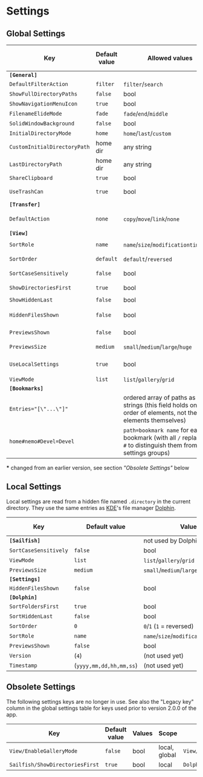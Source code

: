 <!--
SPDX-FileCopyrightText: 2020-2023 Mirian Margiani

SPDX-License-Identifier: GFDL-1.3-or-later
-->

# Settings

## Global Settings

| Key                                | Default value | Allowed values                                | Legacy key (in `[General]`)  | Introduced in
|------------------------------------|---------------|-----------------------------------------------|------------------------------|--------------
| **`[General]`**                    |               |                                               |                              |
| `DefaultFilterAction`              | `filter`      | `filter`/`search`                             |                              |
| `ShowFullDirectoryPaths`           | `false`       | bool                                          |                              |
| `ShowNavigationMenuIcon`           | `true`        | bool                                          |                              |
| `FilenameElideMode`                | `fade`        | `fade`/`end`/`middle`                         |                              |
| `SolidWindowBackground`            | `false`       | bool                                          |                              |
| `InitialDirectoryMode`             | `home`        | `home`/`last`/`custom`                        |                              |
| `CustomInitialDirectoryPath`       | home dir      | any string                                    |                              |
| `LastDirectoryPath`                | home dir      | any string                                    |                              |
| `ShareClipboard`                   | `true`        | bool                                          |                              | 3.1.0
| `UseTrashCan`                      | `true`        | bool                                          |                              | planned for >3.2.0
| **`[Transfer]`**                   |               |                                               |                              |
| `DefaultAction`                    | `none`        | `copy`/`move`/`link`/`none`                   | `default-transfer-action`    |
| **`[View]`**                       |               |                                               |                              |
| `SortRole`                         | `name`        | `name`/`size`/`modificationtime`/`type`       | `listing-sort-by`            |
| `SortOrder`                        | `default`     | `default`/`reversed`                          | `listing-order`              |
| `SortCaseSensitively`              | `false`       | bool                                          | `sort-case-sensitive`        |
| `ShowDirectoriesFirst`             | `true`        | bool                                          | `show-dirs-first`            |
| `ShowHiddenLast`                   | `false`       | bool                                          |                              |
| `HiddenFilesShown`                 | `false`       | bool                                          | `show-hidden-files`          |
| `PreviewsShown`                    | `false`       | bool                                          | `show-thumbnails`            |
| `PreviewsSize`                     | `medium`      | `small`/`medium`/`large`/`huge`               | `thumbnails-size`            |
| `UseLocalSettings`                 | `true`        | bool                                          | `use-local-view-settings`    |
| `ViewMode`                         | `list`        | `list`/`gallery`/`grid`                       |                              | 2.5.0*
| **`[Bookmarks]`**                  |               |                                               |                              |
| `Entries="[\"...\"]"`              |               | ordered array of paths as JSON strings (this field holds only the order of elements, not the elements themselves) | `bookmark-entries` |
| `home#nemo#Devel=Devel`            |               | `path=bookmark name` for each bookmark (with all `/` replaced by `#` to distinguish them from settings groups) | |

**\*** changed from an earlier version, see section *"Obsolete Settings"* below

## Local Settings

Local settings are read from a hidden file named `.directory` in the current directory.
They use the same entries as [KDE](https://kde.org)'s file manager
[Dolphin](https://apps.kde.org/en/dolphin).

| Key                                | Default value | Values                                        | Introduced in
|------------------------------------|---------------|-----------------------------------------------|--------------
| **`[Sailfish]`**                   |               | not used by Dolphin                           |
| `SortCaseSensitively`              | `false`       | bool                                          |
| `ViewMode`                         | `list`        | `list`/`gallery`/`grid`                       |
| `PreviewsSize`                     | `medium`      | `small`/`medium`/`large`/`huge`               | 3.1.0
| **`[Settings]`**                   |               |                                               |
| `HiddenFilesShown`                 | `false`       | bool                                          |
| **`[Dolphin]`**                    |               |                                               |
| `SortFoldersFirst`                 | `true`        | bool                                          |
| `SortHiddenLast`                   | `false`       | bool                                          |
| `SortOrder`                        | `0`           | `0`/`1` (`1` = reversed)                      |
| `SortRole`                         | `name`        | `name`/`size`/`modificationtime`/`type`       |
| `PreviewsShown`                    | `false`       | bool                                          |
| `Version`                          | (`4`)         | (not used yet)                                |
| `Timestamp`                        | (`yyyy,mm,dd,hh,mm,ss`) | (not used yet)                      |


## Obsolete Settings

The following settings keys are no longer in use. See also the "Legacy key"
column in the global settings table for keys used prior to version 2.0.0 of the app.

| Key                                | Default value | Values                   | Scope         | Replaced by                 | Introduced in
|------------------------------------|---------------|--------------------------|---------------|-----------------------------|--------------
| `View/EnableGalleryMode`           | `false`       | bool                     | local, global | `View/ViewMode`             | 2.5.0
| `Sailfish/ShowDirectoriesFirst`    | `true`        | bool                     | local         | `Dolphin/SortFoldersFirst`  | 2.5.2
